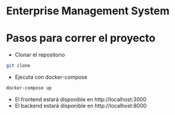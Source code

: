 # Enterprise Management System

# Pasos para correr el proyecto

- Clonar el repositorio

```bash
git clone
```

- Ejecuta con docker-compose

```bash
docker-compose up
```

- El frontend estará disponible en http://localhost:3000
- El backend estará disponible en http://localhost:8000
